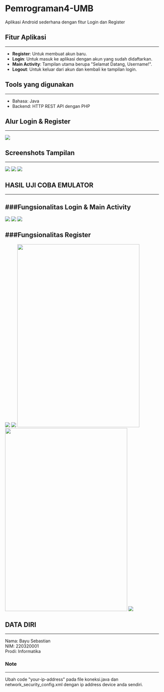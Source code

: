 # Pemrograman4-UMB
Aplikasi Android sederhana dengan fitur Login dan Register

## Fitur Aplikasi
---
- **Register**: Untuk membuat akun baru.
- **Login**: Untuk masuk ke aplikasi dengan akun yang sudah didaftarkan.
- **Main Activity**: Tampilan utama berupa "Selamat Datang, Username!".
- **Logout**: Untuk keluar dari akun dan kembali ke tampilan login.

## Tools yang digunakan
---
- Bahasa: Java
- Backend: HTTP REST API dengan PHP

## Alur Login & Register
---
<img src="screenshots/uts-pemrograman-4.png" />

## Screenshots Tampilan
---
<img src="screenshots/tampilan-login.png" />
<img src="screenshots/tampilan-regis.png" />
<img src="screenshots/tampilan-main.png" />

## HASIL UJI COBA EMULATOR
---
###Fungsionalitas Login & Main Activity
---
<img src="screenshots/login.png" />    <img src="screenshots/login-usn-or-pass-wrong.png" />
<img src="screenshots/login-work.png" />

###Fungsionalitas Register
---
<img src="screenshots/regis-pass-less-6.png" />       <img src="screenshots/regis-email-not-valid.png" />
<img src="screenshots/regis-work-1.png" width="400" height="600" />            <img src="screenshots/regis-work-2.png" width="400" height="600" />
<img src="screenshots/regis-usn-used.png" />

## DATA DIRI
---
Nama: Bayu Sebastian
<br> NIM: 220320001
<br> Prodi: Informatika

### Note
---
Ubah code "your-ip-address" pada file koneksi.java dan network_security_config.xml dengan ip address device anda sendiri.


